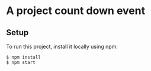 # A project count down event
## Setup
To run this project, install it locally using npm:

```
$ npm install
$ npm start
```